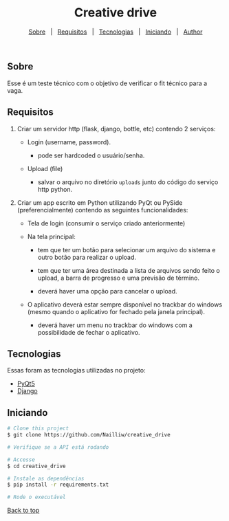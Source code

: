 <div align="center" id="top"> 

</div>

<h1 align="center">Creative drive</h1>


<!-- Status -->

<!-- <h4 align="center"> 
	🚧  Creative_drive 🚀 Under construction...  🚧
</h4> 

<hr> -->

<p align="center">
  <a href="#sobre">Sobre</a> &#xa0; | &#xa0; 
  <a href="#requiditos">Requisitos</a> &#xa0; | &#xa0;
  <a href="#tecnologias">Tecnologias</a> &#xa0; | &#xa0;
  <a href="#iniciando">Iniciando</a> &#xa0; | &#xa0;
  <a href="https://github.com/Nailliw/" target="_blank">Author</a>
</p>

<br>

##  Sobre ##

Esse é um teste técnico com o objetivo de verificar o fit técnico para a vaga.



##  Requisitos ##
1. Criar um servidor http (flask, django, bottle, etc) contendo 2 serviços:

    - Login (username, password).

        - pode ser hardcoded o usuário/senha.

    - Upload (file)

        - salvar o arquivo no diretório `uploads` junto do código do serviço http python.


2. Criar um app escrito em Python utilizando PyQt ou PySide (preferencialmente) contendo as seguintes funcionalidades:

    - Tela de login (consumir o serviço criado anteriormente)

    - Na tela principal:

        - tem que ter um botão para selecionar um arquivo do sistema e outro botão para realizar o upload.

        - tem que ter uma área destinada a lista de arquivos sendo feito o upload, a barra de progresso e uma previsão de término.

        - deverá haver uma opção para cancelar o upload.

    - O aplicativo deverá estar sempre disponível no trackbar do windows (mesmo quando o aplicativo for fechado pela janela principal).

        - deverá haver um menu no trackbar do windows com a possibilidade de fechar o aplicativo.

##  Tecnologias ##

Essas foram as tecnologias utilizadas no projeto:

- [PyQt5](https://www.riverbankcomputing.com/software/pyqt/)
- [Django](https://www.djangoproject.com)


##  Iniciando ##

```bash
# Clone this project
$ git clone https://github.com/Nailliw/creative_drive

# Verifique se a API está rodando

# Accesse
$ cd creative_drive

# Instale as dependências
$ pip install -r requirements.txt

# Rode o executável
```

<a href="#top">Back to top</a>
